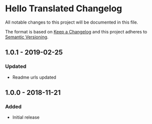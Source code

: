 # Hello Translated Changelog

All notable changes to this project will be documented in this file.

The format is based on [Keep a Changelog](http://keepachangelog.com/) and this project adheres to [Semantic Versioning](http://semver.org/).

## 1.0.1 - 2019-02-25

### Updated
- Readme urls updated

## 1.0.0 - 2018-11-21

### Added
- Initial release
